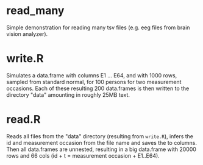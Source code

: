 # read_many
Simple demonstration for reading many tsv files (e.g. eeg files from brain vision analyzer).

# write.R
Simulates a data.frame with columns E1 ... E64, and with 1000 rows, sampled from standard normal, for 100 persons for two measurement occasions. Each of these resulting 200 data.frames is then written to the directory "data" amounting in roughly 25MB text.

# read.R
Reads all files from the "data" directory (resulting from `write.R`), infers the id and measurement occasion from the file name and saves the to columns. Then all data.frames are unnested, resulting in a big data.frame with 20000 rows and 66 cols (id + t = measurement occasion + E1..E64).
